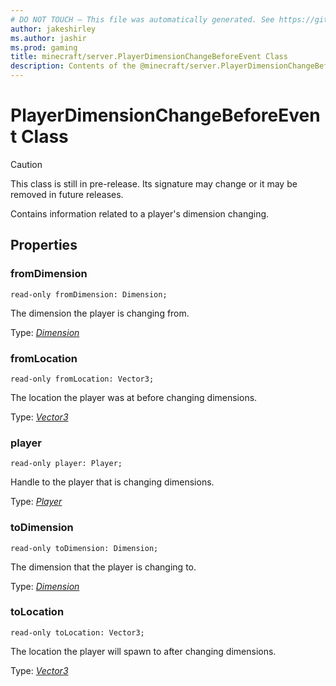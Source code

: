 ```yaml
---
# DO NOT TOUCH — This file was automatically generated. See https://github.com/mojang/minecraftapidocsgenerator to modify descriptions, examples, etc.
author: jakeshirley
ms.author: jashir
ms.prod: gaming
title: minecraft/server.PlayerDimensionChangeBeforeEvent Class
description: Contents of the @minecraft/server.PlayerDimensionChangeBeforeEvent class.
---
```

# PlayerDimensionChangeBeforeEvent Class

> [!CAUTION]
> This class is still in pre-release.  Its signature may change or it may be removed in future releases.

Contains information related to a player's dimension changing.

## Properties

### **fromDimension**
`read-only fromDimension: Dimension;`

The dimension the player is changing from.

Type: [*Dimension*](Dimension.md)

### **fromLocation**
`read-only fromLocation: Vector3;`

The location the player was at before changing dimensions.

Type: [*Vector3*](Vector3.md)

### **player**
`read-only player: Player;`

Handle to the player that is changing dimensions.

Type: [*Player*](Player.md)

### **toDimension**
`read-only toDimension: Dimension;`

The dimension that the player is changing to.

Type: [*Dimension*](Dimension.md)

### **toLocation**
`read-only toLocation: Vector3;`

The location the player will spawn to after changing dimensions.

Type: [*Vector3*](Vector3.md)
